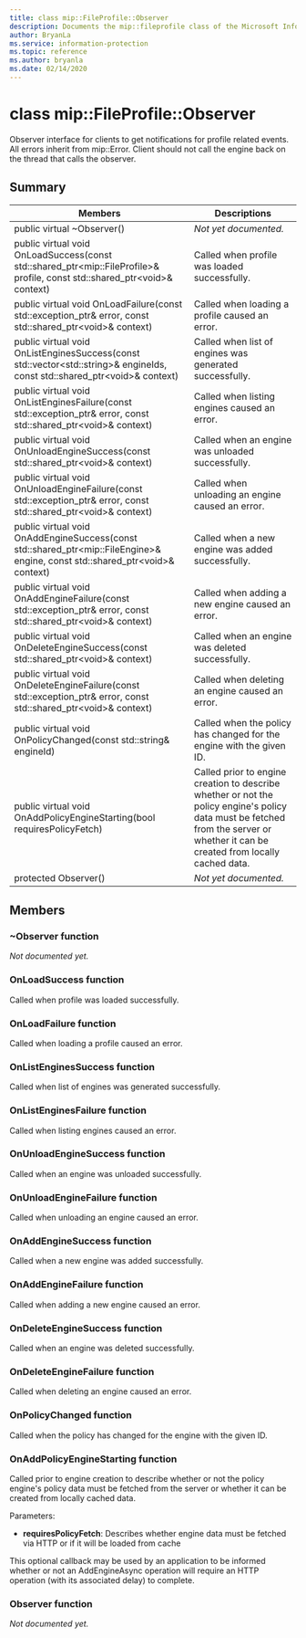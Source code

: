 ```yaml
---
title: class mip::FileProfile::Observer 
description: Documents the mip::fileprofile class of the Microsoft Information Protection (MIP) SDK.
author: BryanLa
ms.service: information-protection
ms.topic: reference
ms.author: bryanla
ms.date: 02/14/2020
---
```


# class mip::FileProfile::Observer 
Observer interface for clients to get notifications for profile related events.
All errors inherit from mip::Error. 
Client should not call the engine back on the thread that calls the observer.
  
## Summary
 Members                        | Descriptions                                
--------------------------------|---------------------------------------------
public virtual ~Observer()  | _Not yet documented._
public virtual void OnLoadSuccess(const std::shared_ptr\<mip::FileProfile\>& profile, const std::shared_ptr\<void\>& context)  |  Called when profile was loaded successfully.
public virtual void OnLoadFailure(const std::exception_ptr& error, const std::shared_ptr\<void\>& context)  |  Called when loading a profile caused an error.
public virtual void OnListEnginesSuccess(const std::vector\<std::string\>& engineIds, const std::shared_ptr\<void\>& context)  |  Called when list of engines was generated successfully.
public virtual void OnListEnginesFailure(const std::exception_ptr& error, const std::shared_ptr\<void\>& context)  |  Called when listing engines caused an error.
public virtual void OnUnloadEngineSuccess(const std::shared_ptr\<void\>& context)  |  Called when an engine was unloaded successfully.
public virtual void OnUnloadEngineFailure(const std::exception_ptr& error, const std::shared_ptr\<void\>& context)  |  Called when unloading an engine caused an error.
public virtual void OnAddEngineSuccess(const std::shared_ptr\<mip::FileEngine\>& engine, const std::shared_ptr\<void\>& context)  |  Called when a new engine was added successfully.
public virtual void OnAddEngineFailure(const std::exception_ptr& error, const std::shared_ptr\<void\>& context)  |  Called when adding a new engine caused an error.
public virtual void OnDeleteEngineSuccess(const std::shared_ptr\<void\>& context)  |  Called when an engine was deleted successfully.
public virtual void OnDeleteEngineFailure(const std::exception_ptr& error, const std::shared_ptr\<void\>& context)  |  Called when deleting an engine caused an error.
public virtual void OnPolicyChanged(const std::string& engineId)  |  Called when the policy has changed for the engine with the given ID.
public virtual void OnAddPolicyEngineStarting(bool requiresPolicyFetch)  |  Called prior to engine creation to describe whether or not the policy engine's policy data must be fetched from the server or whether it can be created from locally cached data.
protected Observer()  | _Not yet documented._
  
## Members
  
### ~Observer function
_Not documented yet._

  
### OnLoadSuccess function
Called when profile was loaded successfully.
  
### OnLoadFailure function
Called when loading a profile caused an error.
  
### OnListEnginesSuccess function
Called when list of engines was generated successfully.
  
### OnListEnginesFailure function
Called when listing engines caused an error.
  
### OnUnloadEngineSuccess function
Called when an engine was unloaded successfully.
  
### OnUnloadEngineFailure function
Called when unloading an engine caused an error.
  
### OnAddEngineSuccess function
Called when a new engine was added successfully.
  
### OnAddEngineFailure function
Called when adding a new engine caused an error.
  
### OnDeleteEngineSuccess function
Called when an engine was deleted successfully.
  
### OnDeleteEngineFailure function
Called when deleting an engine caused an error.
  
### OnPolicyChanged function
Called when the policy has changed for the engine with the given ID.
  
### OnAddPolicyEngineStarting function
Called prior to engine creation to describe whether or not the policy engine's policy data must be fetched from the server or whether it can be created from locally cached data.

Parameters:  
* **requiresPolicyFetch**: Describes whether engine data must be fetched via HTTP or if it will be loaded from cache


This optional callback may be used by an application to be informed whether or not an AddEngineAsync operation will require an HTTP operation (with its associated delay) to complete.
  
### Observer function
_Not documented yet._
